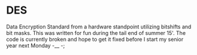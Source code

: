 # DES

Data Encryption Standard from a hardware standpoint utilizing bitshifts and bit
masks. This was written for fun during the tail end of summer 15'. The code is
currently broken and hope to get it fixed before I start my senior year next
Monday -__ -;
